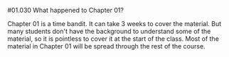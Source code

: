 #01.030 What happened to Chapter 01?

Chapter 01 is a time bandit.  It can take 3 weeks to cover the material.  But many students don't have the background to understand some of the material, so it is pointless to cover it at the start of the class.  Most of the material in Chapter 01 will be spread through the rest of the course. 